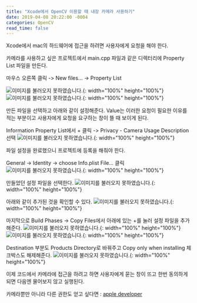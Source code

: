 ```yaml
---
title: "Xcode에서 OpenCV 이용할 때 내장 카메라 사용하기"
date: 2019-04-08 20:22:00 -0004
categories: OpenCV
read_time: false
---
```


Xcode에서 mac의 하드웨어에 접근을 하려면 사용자에게 요청을 해야 한다.

카메라를 사용하고 싶은 프로젝트에서 main.cpp 파일과 같은 디렉터리에 Property List 파일을 만든다.

마우스 오른쪽 클릭 -> New files... -> Property List

![이미지를 불러오지 못하였습니다.](/assets/images/20190408/1.png){: width="100%" height="100%"}
![이미지를 불러오지 못하였습니다.](/assets/images/20190408/2.png){: width="100%" height="100%"}

만든 파일을 선택하고 아래와 같이 설정해준다.
Value는 이러한 요청이 필요한 이유를 적는 부분이고 사용자에게 요청을 요구하는 창이 뜰 때 보이게 된다.

Information Property List에서 + 클릭 -> Privacy - Camera Usage Description 선택
![이미지를 불러오지 못하였습니다.](/assets/images/20190408/3.png){: width="100%" height="100%"}

파일 설정을 완료했으니 프로젝트에 등록을 해줘야 한다.

General -> Identity -> choose Info.plist File... 클릭
![이미지를 불러오지 못하였습니다.](/assets/images/20190408/4.png){: width="100%" height="100%"}

만들었던 설정 파일을 선택한다.
![이미지를 불러오지 못하였습니다.](/assets/images/20190408/5.png){: width="100%" height="100%"}

아래와 같이 추가된 것을 확인할 수 있다.
![이미지를 불러오지 못하였습니다.](/assets/images/20190408/6.png){: width="100%" height="100%"}

마지막으로 Build Phases -> Copy Files에서 아래에 있는 +를 눌러 설정 파일을 추가해준다.
![이미지를 불러오지 못하였습니다.](/assets/images/20190408/7.png){: width="100%" height="100%"}
![이미지를 불러오지 못하였습니다.](/assets/images/20190408/8.png){: width="100%" height="100%"}

Destination 부분도 Products Directory로 바꿔주고 Copy only when installing 체크박스도 해제해준다.
![이미지를 불러오지 못하였습니다.](/assets/images/20190408/9.png){: width="100%" height="100%"}

이제 코드에서 카메라에 접근을 하려고 하면 사용자에게 묻는 창이 뜨고 한번 동의하게 되면 다음엔 물어보지 않고 실행된다.

카메라뿐만 아니라 다른 권한도 얻고 싶다면 : [apple developer](https://developer.apple.com/documentation/uikit/core_app/protecting_the_user_s_privacy/accessing_protected_resources)